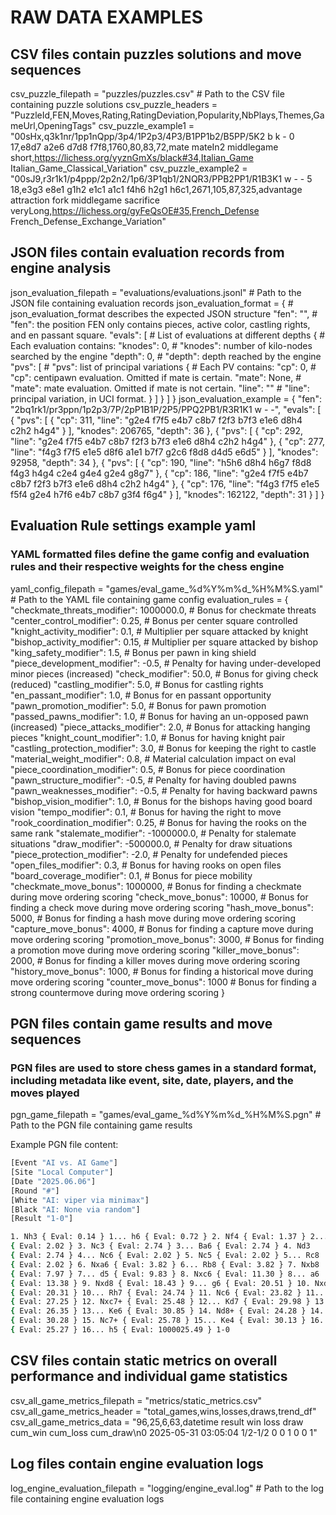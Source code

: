 # RAW DATA EXAMPLES

## CSV files contain puzzles solutions and move sequences

csv_puzzle_filepath = "puzzles/puzzles.csv"  # Path to the CSV file containing puzzle solutions
csv_puzzle_headers = "PuzzleId,FEN,Moves,Rating,RatingDeviation,Popularity,NbPlays,Themes,GameUrl,OpeningTags"
csv_puzzle_example1 = "00sHx,q3k1nr/1pp1nQpp/3p4/1P2p3/4P3/B1PP1b2/B5PP/5K2 b k - 0 17,e8d7 a2e6 d7d8 f7f8,1760,80,83,72,mate mateIn2 middlegame short,https://lichess.org/yyznGmXs/black#34,Italian_Game Italian_Game_Classical_Variation"
csv_puzzle_example2 = "00sJ9,r3r1k1/p4ppp/2p2n2/1p6/3P1qb1/2NQR3/PPB2PP1/R1B3K1 w - - 5 18,e3g3 e8e1 g1h2 e1c1 a1c1 f4h6 h2g1 h6c1,2671,105,87,325,advantage attraction fork middlegame sacrifice veryLong,https://lichess.org/gyFeQsOE#35,French_Defense French_Defense_Exchange_Variation"

## JSON files contain evaluation records from engine analysis

json_evaluation_filepath = "evaluations/evaluations.jsonl"  # Path to the JSON file containing evaluation records
json_evaluation_format = {          # json_evaluation_format describes the expected JSON structure
    "fen": "",                      #   "fen": the position FEN only contains pieces, active color, castling rights, and en passant square.
    "evals": [                      #   List of evaluations at different depths
        {                           #   Each evaluation contains:
            "knodes": 0,            #       "knodes": number of kilo-nodes searched by the engine
            "depth": 0,             #       "depth": depth reached by the engine
            "pvs": [                #       "pvs": list of principal variations
                {                   #       Each PV contains:
                    "cp": 0,        #           "cp": centipawn evaluation. Omitted if mate is certain.
                    "mate": None,   #           "mate": mate evaluation. Omitted if mate is not certain.
                    "line": ""      #           "line": principal variation, in UCI format.
                }
            ]
        }
    ]
}
json_evaluation_example = {
  "fen": "2bq1rk1/pr3ppn/1p2p3/7P/2pP1B1P/2P5/PPQ2PB1/R3R1K1 w - -",
  "evals": [
    {
      "pvs": [
        {
          "cp": 311,
          "line": "g2e4 f7f5 e4b7 c8b7 f2f3 b7f3 e1e6 d8h4 c2h2 h4g4"
        }
      ],
      "knodes": 206765,
      "depth": 36
    },
    {
      "pvs": [
        {
          "cp": 292,
          "line": "g2e4 f7f5 e4b7 c8b7 f2f3 b7f3 e1e6 d8h4 c2h2 h4g4"
        },
        {
          "cp": 277,
          "line": "f4g3 f7f5 e1e5 d8f6 a1e1 b7f7 g2c6 f8d8 d4d5 e6d5"
        }
      ],
      "knodes": 92958,
      "depth": 34
    },
    {
      "pvs": [
        {
          "cp": 190,
          "line": "h5h6 d8h4 h6g7 f8d8 f4g3 h4g4 c2e4 g4e4 g2e4 g8g7"
        },
        {
          "cp": 186,
          "line": "g2e4 f7f5 e4b7 c8b7 f2f3 b7f3 e1e6 d8h4 c2h2 h4g4"
        },
        {
          "cp": 176,
          "line": "f4g3 f7f5 e1e5 f5f4 g2e4 h7f6 e4b7 c8b7 g3f4 f6g4"
        }
      ],
      "knodes": 162122,
      "depth": 31
    }
  ]
}

## Evaluation Rule settings example yaml

### YAML formatted files define the game config and evaluation rules and their respective weights for the chess engine

yaml_config_filepath = "games/eval_game_%d%Y%m%d_%H%M%S.yaml"  # Path to the YAML file containing game config
evaluation_rules = {
    "checkmate_threats_modifier": 1000000.0,        # Bonus for checkmate threats
    "center_control_modifier": 0.25,        # Bonus per center square controlled
    "knight_activity_modifier": 0.1,        # Multiplier per square attacked by knight
    "bishop_activity_modifier": 0.15,       # Multiplier per square attacked by bishop
    "king_safety_modifier": 1.5,            # Bonus per pawn in king shield
    "piece_development_modifier": -0.5,         # Penalty for having under-developed minor pieces (increased)
    "check_modifier": 50.0,                 # Bonus for giving check (reduced)
    "castling_modifier": 5.0,               # Bonus for castling rights
    "en_passant_modifier": 1.0,             # Bonus for en passant opportunity
    "pawn_promotion_modifier": 5.0,         # Bonus for pawn promotion
    "passed_pawns_modifier": 1.0,            # Bonus for having an un-opposed pawn (increased)
    "piece_attacks_modifier": 2.0,          # Bonus for attacking hanging pieces
    "knight_count_modifier": 1.0,            # Bonus for having knight pair
    "castling_protection_modifier": 3.0,    # Bonus for keeping the right to castle
    "material_weight_modifier": 0.8,              # Material calculation impact on eval
    "piece_coordination_modifier": 0.5,     # Bonus for piece coordination
    "pawn_structure_modifier": -0.5,        # Penalty for having doubled pawns
    "pawn_weaknesses_modifier": -0.5,       # Penalty for having backward pawns
    "bishop_vision_modifier": 1.0,          # Bonus for the bishops having good board vision
    "tempo_modifier": 0.1,                  # Bonus for having the right to move
    "rook_coordination_modifier": 0.25,     # Bonus for having the rooks on the same rank
    "stalemate_modifier": -1000000.0,     # Penalty for stalemate situations
    "draw_modifier": -500000.0,           # Penalty for draw situations
    "piece_protection_modifier": -2.0,    # Penalty for undefended pieces
    "open_files_modifier": 0.3,              # Bonus for having rooks on open files
    "board_coverage_modifier": 0.1,         # Bonus for piece mobility
    "checkmate_move_bonus": 1000000,     # Bonus for finding a checkmate during move ordering scoring
    "check_move_bonus": 10000,           # Bonus for finding a check move during move ordering scoring
    "hash_move_bonus": 5000,             # Bonus for finding a hash move during move ordering scoring
    "capture_move_bonus": 4000,          # Bonus for finding a capture move during move ordering scoring
    "promotion_move_bonus": 3000,        # Bonus for finding a promotion move during move ordering scoring
    "killer_move_bonus": 2000,           # Bonus for finding a killer moves during move ordering scoring
    "history_move_bonus": 1000,          # Bonus for finding a historical move during move ordering scoring
    "counter_move_bonus": 1000           # Bonus for finding a strong countermove during move ordering scoring
}

## PGN files contain game results and move sequences
### PGN files are used to store chess games in a standard format, including metadata like event, site, date, players, and the moves played

pgn_game_filepath = "games/eval_game_%d%Y%m%d_%H%M%S.pgn"  # Path to the PGN file containing game results

Example PGN file content:
```bash
[Event "AI vs. AI Game"]
[Site "Local Computer"]
[Date "2025.06.06"]
[Round "#"]
[White "AI: viper via minimax"]
[Black "AI: None via random"]
[Result "1-0"]

1. Nh3 { Eval: 0.14 } 1... h6 { Eval: 0.72 } 2. Nf4 { Eval: 1.37 } 2... b5
{ Eval: 2.02 } 3. Nc3 { Eval: 2.74 } 3... Ba6 { Eval: 2.74 } 4. Nd3
{ Eval: 2.74 } 4... Nc6 { Eval: 2.02 } 5. Nc5 { Eval: 2.02 } 5... Rc8
{ Eval: 2.02 } 6. Nxa6 { Eval: 3.82 } 6... Rb8 { Eval: 3.82 } 7. Nxb8
{ Eval: 7.97 } 7... d5 { Eval: 9.83 } 8. Nxc6 { Eval: 11.30 } 8... a6
{ Eval: 13.38 } 9. Nxd8 { Eval: 18.43 } 9... g6 { Eval: 20.51 } 10. Nxd5
{ Eval: 20.31 } 10... Rh7 { Eval: 24.74 } 11. Nc6 { Eval: 23.82 } 11... f6
{ Eval: 27.25 } 12. Nxc7+ { Eval: 25.48 } 12... Kd7 { Eval: 29.98 } 13. Nxb5
{ Eval: 26.35 } 13... Ke6 { Eval: 30.85 } 14. Nd8+ { Eval: 24.28 } 14... Kd5
{ Eval: 30.28 } 15. Nc7+ { Eval: 25.78 } 15... Ke4 { Eval: 30.13 } 16. d4
{ Eval: 25.27 } 16... h5 { Eval: 1000025.49 } 1-0
```

## CSV files contain static metrics on overall performance and individual game statistics
csv_all_game_metrics_filepath = "metrics/static_metrics.csv"
csv_all_game_metrics_header = "total_games,wins,losses,draws,trend_df"
csv_all_game_metrics_data = "96,25,6,63,datetime   result  win  loss  draw  cum_win  cum_loss  cum_draw\n0  2025-05-31 03:05:04  1/2-1/2    0     0     1        0         0         1"

## Log files contain engine evaluation logs
log_engine_evaluation_filepath = "logging/engine_eval.log"  # Path to the log file containing engine evaluation logs
